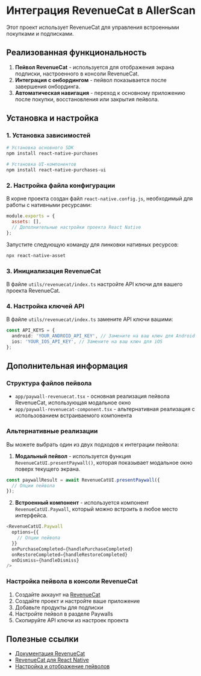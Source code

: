 # Интеграция RevenueCat в AllerScan

Этот проект использует RevenueCat для управления встроенными покупками и подписками.

## Реализованная функциональность

1. **Пейвол RevenueCat** - используется для отображения экрана подписки, настроенного в консоли RevenueCat.
2. **Интеграция с онбордингом** - пейвол показывается после завершения онбординга.
3. **Автоматическая навигация** - переход к основному приложению после покупки, восстановления или закрытия пейвола.

## Установка и настройка

### 1. Установка зависимостей

```bash
# Установка основного SDK
npm install react-native-purchases

# Установка UI-компонентов
npm install react-native-purchases-ui
```

### 2. Настройка файла конфигурации

В корне проекта создан файл `react-native.config.js`, необходимый для работы с нативными ресурсами:

```javascript
module.exports = {
  assets: [],
  // Дополнительные настройки проекта React Native
};
```

Запустите следующую команду для линковки нативных ресурсов:

```bash
npx react-native-asset
```

### 3. Инициализация RevenueCat

В файле `utils/revenuecat/index.ts` настройте API ключи для вашего проекта RevenueCat.

### 4. Настройка ключей API

В файле `utils/revenuecat/index.ts` замените API ключи вашими:

```typescript
const API_KEYS = {
  android: 'YOUR_ANDROID_API_KEY', // Замените на ваш ключ для Android
  ios: 'YOUR_IOS_API_KEY', // Замените на ваш ключ для iOS
};
```

## Дополнительная информация

### Структура файлов пейвола

- `app/paywall-revenuecat.tsx` - основная реализация пейвола RevenueCat, использующая модальное окно
- `app/paywall-revenuecat-component.tsx` - альтернативная реализация с использованием встраиваемого компонента

### Альтернативные реализации

Вы можете выбрать один из двух подходов к интеграции пейвола:

1. **Модальный пейвол** - используется функция `RevenueCatUI.presentPaywall()`, которая показывает модальное окно поверх текущего экрана.

```typescript
const paywallResult = await RevenueCatUI.presentPaywall({
  // Опции пейвола
});
```

2. **Встроенный компонент** - используется компонент `RevenueCatUI.Paywall`, который можно встроить в любое место интерфейса.

```typescript
<RevenueCatUI.Paywall 
  options={{
    // Опции пейвола
  }}
  onPurchaseCompleted={handlePurchaseCompleted}
  onRestoreCompleted={handleRestoreCompleted}
  onDismiss={handleDismiss}
/>
```

### Настройка пейвола в консоли RevenueCat

1. Создайте аккаунт на [RevenueCat](https://revenuecat.com/)
2. Создайте проект и настройте ваше приложение
3. Добавьте продукты для подписки
4. Настройте пейвол в разделе Paywalls
5. Скопируйте API ключи из настроек проекта

## Полезные ссылки

- [Документация RevenueCat](https://revenuecat.com/docs/)
- [RevenueCat для React Native](https://revenuecat.com/docs/reactnative)
- [Настройка и отображение пейволов](https://revenuecat.com/docs/tools/paywalls/displaying-paywalls) 